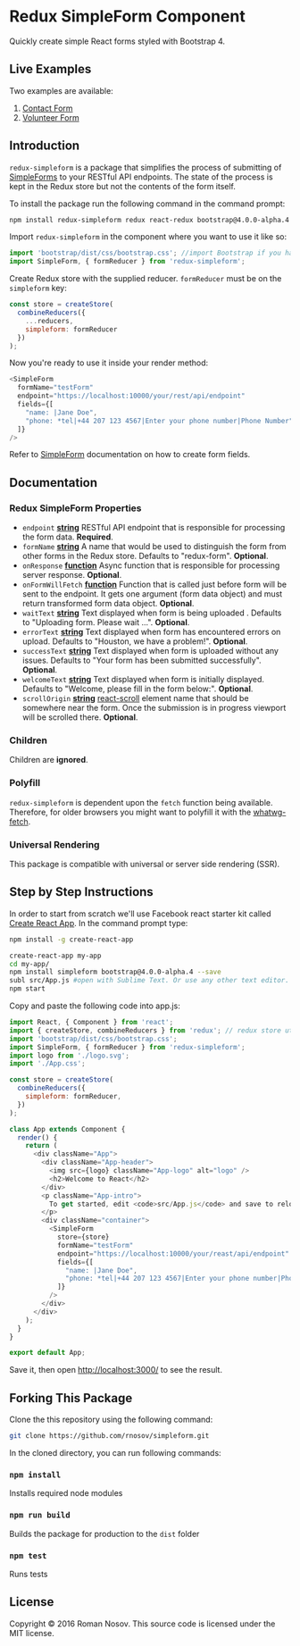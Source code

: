 # Redux SimpleForm Component

Quickly create simple React forms styled with Bootstrap 4.

## Live Examples 

Two examples are available: 

1. [Contact Form](https://www.solarleague.org/about/contact/)
2. [Volunteer Form](https://www.solarleague.org/about/volunteering/)

## Introduction

`redux-simpleform`  is a package that simplifies the process of submitting of [SimpleForms](https://www.npmjs.com/package/simpleform) to your RESTful API endpoints. The state of the process is kept in the Redux store but not the contents of the form itself.

To install the package run the following command in the command prompt:

```sh
npm install redux-simpleform redux react-redux bootstrap@4.0.0-alpha.4 --save

```

Import `redux-simpleform` in the component where you want to use it like so:

```javascript
import 'bootstrap/dist/css/bootstrap.css'; //import Bootstrap if you haven't done it already
import SimpleForm, { formReducer } from 'redux-simpleform'; 
```


Create Redux store with the supplied reducer. `formReducer` must be on the `simpleform` key:

```javascript
const store = createStore(
  combineReducers({
    ...reducers,
    simpleform: formReducer
  })
);

```

Now you're ready to use it inside your render method:

```javascript
<SimpleForm
  formName="testForm"
  endpoint="https://localhost:10000/your/rest/api/endpoint"
  fields={[
    "name: |Jane Doe",
    "phone: *tel|+44 207 123 4567|Enter your phone number|Phone Number",
  ]}        
/>
```

Refer to [SimpleForm](https://www.npmjs.com/package/simpleform) documentation on how to create form fields.

## Documentation

### Redux SimpleForm Properties

- `endpoint` **[string](https://developer.mozilla.org/en-US/docs/Web/JavaScript/Reference/Global_Objects/String)** RESTful API endpoint that is responsible for processing the form data. **Required**.
- `formName` **[string](https://developer.mozilla.org/en-US/docs/Web/JavaScript/Reference/Global_Objects/String)** A name that would be used to distinguish the form from other forms in the Redux store. Defaults to "redux-form". **Optional**.
- `onResponse` **[function](https://developer.mozilla.org/en-US/docs/Web/JavaScript/Reference/Global_Objects/Function)** Async function that is responsible for processing server response. **Optional**.
- `onFormWillFetch` **[function](https://developer.mozilla.org/en-US/docs/Web/JavaScript/Reference/Global_Objects/Function)** Function that is called just before form will be sent to the endpoint. It gets one argument (form data object) and must return transformed form data object. **Optional**.
- `waitText` **[string](https://developer.mozilla.org/en-US/docs/Web/JavaScript/Reference/Global_Objects/String)** Text displayed when form is being uploaded . Defaults to "Uploading form. Please wait ...". **Optional**.
- `errorText` **[string](https://developer.mozilla.org/en-US/docs/Web/JavaScript/Reference/Global_Objects/String)** Text displayed when form has encountered errors on upload. Defaults to "Houston, we have a problem!". **Optional**.
- `successText` **[string](https://developer.mozilla.org/en-US/docs/Web/JavaScript/Reference/Global_Objects/String)** Text displayed when form is uploaded without any issues. Defaults to "Your form has been submitted successfully". **Optional**.
- `welcomeText` **[string](https://developer.mozilla.org/en-US/docs/Web/JavaScript/Reference/Global_Objects/String)** Text displayed when form is initially displayed. Defaults to "Welcome, please fill in the form below:". **Optional**.
- `scrollOrigin` **[string](https://developer.mozilla.org/en-US/docs/Web/JavaScript/Reference/Global_Objects/String)** [react-scroll](https://github.com/fisshy/react-scroll) element name that should be somewhere near the form. Once the submission is in progress viewport will be scrolled there. **Optional**.

### Children

Children are **ignored**.

### Polyfill

`redux-simpleform` is dependent upon the `fetch` function being available. Therefore, for older browsers you might want to polyfill it with the [whatwg-fetch](https://github.com/github/fetch).

### Universal Rendering

This package is compatible with universal or server side rendering (SSR).

## Step by Step Instructions

In order to start from scratch we'll use Facebook react starter kit called [Create React App](https://github.com/facebookincubator/create-react-app). In the command prompt type:


```sh
npm install -g create-react-app

create-react-app my-app
cd my-app/
npm install simpleform bootstrap@4.0.0-alpha.4 --save
subl src/App.js #open with Sublime Text. Or use any other text editor.
npm start

```

Copy and paste the following code into app.js:

```javascript
import React, { Component } from 'react';
import { createStore, combineReducers } from 'redux'; // redux store utilities
import 'bootstrap/dist/css/bootstrap.css'; 
import SimpleForm, { formReducer } from 'redux-simpleform'; 
import logo from './logo.svg';
import './App.css';

const store = createStore(
  combineReducers({
    simpleform: formReducer,
  })
);

class App extends Component {
  render() {
    return (
      <div className="App">    
        <div className="App-header">
          <img src={logo} className="App-logo" alt="logo" />
          <h2>Welcome to React</h2>
        </div>
        <p className="App-intro">
          To get started, edit <code>src/App.js</code> and save to reload.
        </p>
        <div className="container">
          <SimpleForm
            store={store} 
            formName="testForm"
            endpoint="https://localhost:10000/your/reast/api/endpoint"
            fields={[
              "name: |Jane Doe",
              "phone: *tel|+44 207 123 4567|Enter your phone number|Phone Number",
            ]}
          />
        </div>
      </div>
    );
  }
}

export default App;
```

Save it, then open [http://localhost:3000/](http://localhost:3000/) to see the result.

## Forking This Package

Clone the this repository using the following command:

```sh
git clone https://github.com/rnosov/simpleform.git
```

In the cloned directory, you can run following commands:

### `npm install`

Installs required node modules

### `npm run build`

Builds the package for production to the `dist` folder

### `npm test`

Runs tests

## License

Copyright © 2016 Roman Nosov. This source code is licensed under the MIT license.
